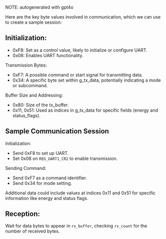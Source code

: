 NOTE: autogenerated with gpt4o

Here are the key byte values involved in communication, which we can use to create a sample session:

## Initialization:

* 0xF8: Set as a control value, likely to initialize or configure UART.
* 0x08: Enables UART functionality.

Transmission Bytes:

* 0xF7: A possible command or start signal for transmitting data.
* 0x34: A specific byte set within g_tx_data, potentially indicating a mode or subcommand.

Buffer Size and Addressing:

* 0x80: Size of the tx_buffer.
* 0x11, 0x51: Used as indices in g_tx_data for specific fields (energy and status_flags).

## Sample Communication Session

Initialization:

* Send 0xF8 to set up UART.
* Set 0x08 on `REG_UART1_CR2` to enable transmission.

Sending Command:

* Send 0xF7 as a command identifier.
* Send 0x34 for mode setting.

Additional data could include values at indices 0x11 and 0x51 for specific information like energy and status flags.

## Reception:

Wait for data bytes to appear in `rx_buffer`, checking `rx_count` for the number of received bytes.
